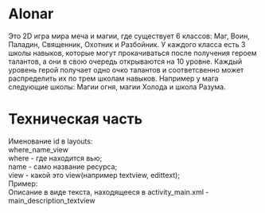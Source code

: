 # Alonar

Это 2D игра мира меча и магии, где существует 6 классов: Маг, Воин, Паладин, Священник, Охотник и Разбойник. У каждого класса есть 3 школы навыков, которые могут прокачиваться после получения героем талантов, а они в свою очередь открываются на 10 уровне. Каждый уровень герой получает одно очко талантов и соответсвенно может распределить их по трем школам навыков. Например у мага следующие школы: Магии огня, магии Холода и школа Разума.

# Техническая часть
Именование id в layouts:  
where_name_view  
where - где находится вью;  
name - само название ресурса;  
view - какой это view(например textview, edittext);  
Пример:  
Описание в виде текста, находящееся в activity_main.xml - main_description_textview  
